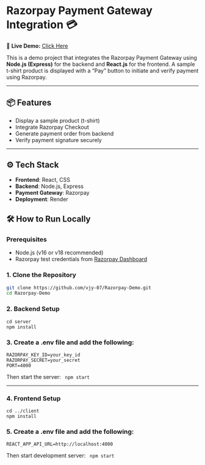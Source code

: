 # Razorpay Payment Gateway Integration 💳

🔗 **Live Demo:** [Click Here](https://razorpay-demo-frontend-5p6n.onrender.com/)

This is a demo project that integrates the Razorpay Payment Gateway using **Node.js (Express)** for the backend and **React.js** for the frontend. A sample t-shirt product is displayed with a “Pay” button to initiate and verify payment using Razorpay.

---

## 📦 Features

- Display a sample product (t-shirt)
- Integrate Razorpay Checkout
- Generate payment order from backend
- Verify payment signature securely

---
## ⚙️ Tech Stack

- **Frontend**: React, CSS
- **Backend**: Node.js, Express
- **Payment Gateway**: Razorpay
- **Deployment**: Render

## 🛠️ How to Run Locally

### Prerequisites

- Node.js (v16 or v18 recommended)
- Razorpay test credentials from [Razorpay Dashboard](https://dashboard.razorpay.com/)

### 1. Clone the Repository

```bash
git clone https://github.com/vjy-07/Razorpay-Demo.git
cd Razorpay-Demo
```
### 2. Backend Setup
```
cd server
npm install
```

### 3. Create a .env file and add the following:
```
RAZORPAY_KEY_ID=your_key_id
RAZORPAY_SECRET=your_secret
PORT=4000
```
Then start the server: ``` npm start```

---

### 4. Frontend Setup
```
cd ../client
npm install
```
### 5. Create a .env file and add the following:
```
REACT_APP_API_URL=http://localhost:4000

```

Then start development server:  ``` npm start```

